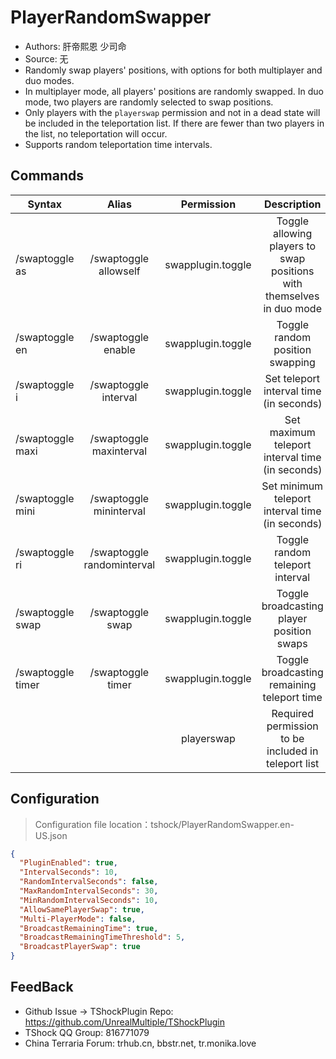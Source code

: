 # PlayerRandomSwapper

- Authors: 肝帝熙恩 少司命
- Source: 无
- Randomly swap players' positions, with options for both multiplayer and duo modes.
- In multiplayer mode, all players' positions are randomly swapped. In duo mode, two players are randomly selected to swap positions.
- Only players with the `playerswap` permission and not in a dead state will be included in the teleportation list. If there are fewer than two players in the list, no teleportation will occur.
- Supports random teleportation time intervals.


## Commands

| Syntax                             | Alias                      | Permission           | Description                                   |
| ---------------------------------- | :------------------------: | :------------------: | :--------------------------------------------: |
| /swaptoggle as                     | /swaptoggle allowself       | swapplugin.toggle    | Toggle allowing players to swap positions with themselves in duo mode |
| /swaptoggle en                     | /swaptoggle enable          | swapplugin.toggle    | Toggle random position swapping                |
| /swaptoggle i <teleport interval>  | /swaptoggle interval        | swapplugin.toggle    | Set teleport interval time (in seconds)        |
| /swaptoggle maxi <max interval>    | /swaptoggle maxinterval     | swapplugin.toggle    | Set maximum teleport interval time (in seconds)|
| /swaptoggle mini <min interval>    | /swaptoggle mininterval     | swapplugin.toggle    | Set minimum teleport interval time (in seconds)|
| /swaptoggle ri                     | /swaptoggle randominterval  | swapplugin.toggle    | Toggle random teleport interval                |
| /swaptoggle swap                   | /swaptoggle swap            | swapplugin.toggle    | Toggle broadcasting player position swaps      |
| /swaptoggle timer                  | /swaptoggle timer           | swapplugin.toggle    | Toggle broadcasting remaining teleport time    |
|                                    |                            | playerswap           | Required permission to be included in teleport list |

## Configuration
> Configuration file location：tshock/PlayerRandomSwapper.en-US.json
```json
{
  "PluginEnabled": true,
  "IntervalSeconds": 10,
  "RandomIntervalSeconds": false,
  "MaxRandomIntervalSeconds": 30,
  "MinRandomIntervalSeconds": 10,
  "AllowSamePlayerSwap": true,
  "Multi-PlayerMode": false,
  "BroadcastRemainingTime": true,
  "BroadcastRemainingTimeThreshold": 5,
  "BroadcastPlayerSwap": true
}
```

## FeedBack
- Github Issue -> TShockPlugin Repo: https://github.com/UnrealMultiple/TShockPlugin
- TShock QQ Group: 816771079
- China Terraria Forum: trhub.cn, bbstr.net, tr.monika.love
